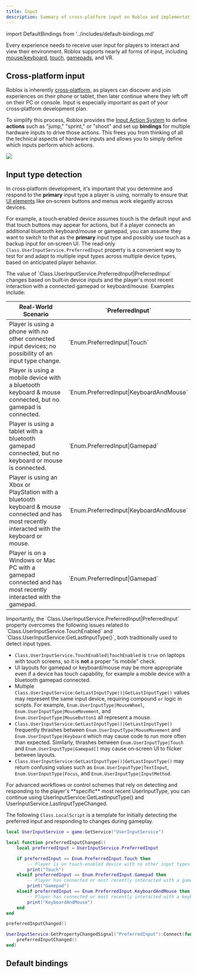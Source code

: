 ```yaml
---
title: Input
description: Summary of cross-platform input on Roblox and implementation guidelines.
---
```


import DefaultBindings from '../includes/default-bindings.md'

Every experience needs to receive user input for players to interact and view their environment. Roblox supports nearly all forms of input, including [mouse/keyboard](../input/mouse-and-keyboard.md), [touch](../input/mobile.md), [gamepads](../input/gamepad.md), and VR.

## Cross-platform input

Roblox is inherently [cross‑platform](../projects/cross-platform.md), as players can discover and join experiences on their phone or tablet, then later continue where they left off on their PC or console. Input is especially important as part of your cross‑platform development plan.

To simplify this process, Roblox provides the [Input Action System](../input/input-action-system.md) to define **actions** such as "jump," "sprint," or "shoot" and set up **bindings** for multiple hardware inputs to drive those actions. This frees you from thinking of all the technical aspects of hardware inputs and allows you to simply define which inputs perform which actions.

<img src="../assets/publishing/cross-platform/Input-Actions-Jump.png" />

## Input type detection

In cross‑platform development, it's important that you determine and respond to the **primary** input type a player is using, normally to ensure that [UI&nbsp;elements](../ui/index.md#ui-objects) like on‑screen buttons and menus work elegantly across devices.

For example, a touch‑enabled device assumes touch is the default input and that touch buttons may appear for actions, but if a player connects an additional bluetooth keyboard/mouse or gamepad, you can assume they want to switch to that as the **primary** input type and possibly use touch as a backup input for on‑screen UI. The read‑only `Class.UserInputService.PreferredInput` property is a convenient way to test for and adapt to multiple input types across multiple device types, based on anticipated player behavior.

<Tabs>
<TabItem label="Behavior">
The value of `Class.UserInputService.PreferredInput|PreferredInput` changes based on built‑in device inputs and the player's most recent interaction with a connected gamepad or keyboard/mouse. Examples include:

<table>
	<thead>
		<tr>
			<th>Real-World Scenario</th>
			<th>`PreferredInput`</th>
		</tr>
	</thead>
	<tbody>
		<tr>
			<td>Player is using a phone with no other connected input devices; no possibility of an input type change.</td>
			<td>`Enum.PreferredInput|Touch`</td>
		</tr>
		<tr>
			<td>Player is using a mobile device with a bluetooth keyboard & mouse connected, but no gamepad is connected.</td>
			<td>`Enum.PreferredInput|KeyboardAndMouse`</td>
		</tr>
		<tr>
			<td>Player is using a tablet with a bluetooth gamepad connected, but no keyboard or mouse is connected.</td>
			<td>`Enum.PreferredInput|Gamepad`</td>
		</tr>
		<tr>
			<td>Player is using an Xbox or PlayStation with a bluetooth keyboard & mouse connected and has most recently interacted with the keyboard or mouse.</td>
			<td>`Enum.PreferredInput|KeyboardAndMouse`</td>
		</tr>
		<tr>
			<td>Player is on a Windows or Mac PC with a gamepad connected and has most recently interacted with the gamepad.</td>
			<td>`Enum.PreferredInput|Gamepad`</td>
		</tr>
	</tbody>
</table>
</TabItem>
<TabItem label="Benefits">
Importantly, the `Class.UserInputService.PreferredInput|PreferredInput` property overcomes the following issues related to `Class.UserInputService.TouchEnabled` and `Class.UserInputService:GetLastInputType()`, both traditionally used to detect input types.

- `Class.UserInputService.TouchEnabled|TouchEnabled` is `true` on laptops with touch screens, so it is **not** a proper "is&nbsp;mobile" check.
- UI layouts for gamepad or keyboard/mouse may be more appropriate even if a device has touch capability, for example a mobile device with a bluetooth gamepad connected.
- Multiple `Class.UserInputService:GetLastInputType()|GetLastInputType()` values may represent the same input device, requiring compound `or` logic in scripts. For example, `Enum.UserInputType|MouseWheel`, `Enum.UserInputType|MouseMovement`, and `Enum.UserInputType|MouseButton1` all represent a mouse.
- `Class.UserInputService:GetLastInputType()|GetLastInputType()` frequently thrashes between `Enum.UserInputType|MouseMovement` and `Enum.UserInputType|Keyboard` which may cause code to run more often than expected. Similarly, thrashes between `Enum.UserInputType|Touch` and `Enum.UserInputType|Gamepad[]` may cause on‑screen UI to flicker between layouts.
- `Class.UserInputService:GetLastInputType()|GetLastInputType()` may return confusing values such as `Enum.UserInputType|TextInput`, `Enum.UserInputType|Focus`, and `Enum.UserInputType|InputMethod`.

<Alert severity="info">
For advanced workflows or control schemes that rely on detecting and responding to the player's **specific** most recent UserInputType, you can continue using UserInputService:GetLastInputType() and UserInputService.LastInputTypeChanged.
</Alert>
</TabItem>
</Tabs><br />

The following `Class.LocalScript` is a template for initially detecting the preferred input and responding to changes during gameplay.

```lua title="PreferredInput detection"
local UserInputService = game:GetService("UserInputService")

local function preferredInputChanged()
	local preferredInput = UserInputService.PreferredInput

	if preferredInput == Enum.PreferredInput.Touch then
		-- Player is on touch-enabled device with no other input types available/connected
		print("Touch")
	elseif preferredInput == Enum.PreferredInput.Gamepad then
		-- Player has connected or most recently interacted with a gamepad
		print("Gamepad")
	elseif preferredInput == Enum.PreferredInput.KeyboardAndMouse then
		-- Player has connected or most recently interacted with a keyboard or mouse
		print("KeyboardAndMouse")
	end
end

preferredInputChanged()

UserInputService:GetPropertyChangedSignal("PreferredInput"):Connect(function()
	preferredInputChanged()
end)
```

## Default bindings

<DefaultBindings components={props.components} />
